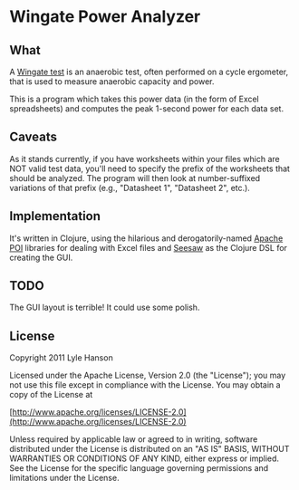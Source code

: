 Wingate Power Analyzer
======================

What
----
A [Wingate test](http://en.wikipedia.org/wiki/Wingate_test) is an anaerobic
test, often performed on a cycle ergometer, that is used to measure anaerobic
capacity and power.

This is a program which takes this power data (in the form of Excel
spreadsheets) and computes the peak 1-second power for each data set.

Caveats
-------
As it stands currently, if you have worksheets within your files which are NOT
valid test data, you'll need to specify the prefix of the worksheets that
should be analyzed.  The program will then look at number-suffixed variations
of that prefix (e.g., "Datasheet 1", "Datasheet 2", etc.).

Implementation
--------------
It's written in Clojure, using the hilarious and derogatorily-named
[Apache POI](http://poi.apache.org/) libraries for dealing with Excel files and
[Seesaw](https://github.com/daveray/seesaw) as the Clojure DSL for creating
the GUI.

TODO
----
The GUI layout is terrible! It could use some polish.

## License

Copyright 2011 Lyle Hanson

Licensed under the Apache License, Version 2.0 (the "License");
you may not use this file except in compliance with the License.
You may obtain a copy of the License at

[http://www.apache.org/licenses/LICENSE-2.0](http://www.apache.org/licenses/LICENSE-2.0)

Unless required by applicable law or agreed to in writing, software
distributed under the License is distributed on an "AS IS" BASIS,
WITHOUT WARRANTIES OR CONDITIONS OF ANY KIND, either express or implied.
See the License for the specific language governing permissions and
limitations under the License.
